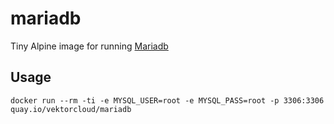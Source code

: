 # mariadb

Tiny Alpine image for running [Mariadb](https://mariadb.com)

## Usage


    docker run --rm -ti -e MYSQL_USER=root -e MYSQL_PASS=root -p 3306:3306 quay.io/vektorcloud/mariadb
